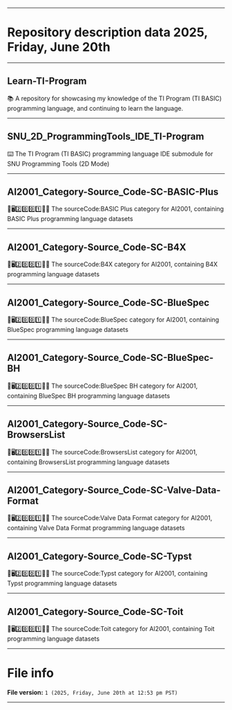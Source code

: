 
***

# Repository description data 2025, Friday, June 20th

---

## Learn-TI-Program

📚️ A repository for showcasing my knowledge of the TI Program (TI BASIC) programming language, and continuing to learn the language. 

---

## SNU_2D_ProgrammingTools_IDE_TI-Program

⌨️ The TI Program (TI BASIC) programming language IDE submodule for SNU Programming Tools (2D Mode)

---

## AI2001_Category-Source_Code-SC-BASIC-Plus

🧠️🖥️2️⃣️0️⃣️0️⃣️1️⃣️💾️📜️ The sourceCode:BASIC Plus category for AI2001, containing BASIC Plus programming language datasets

---

## AI2001_Category-Source_Code-SC-B4X

🧠️🖥️2️⃣️0️⃣️0️⃣️1️⃣️💾️📜️ The sourceCode:B4X category for AI2001, containing B4X programming language datasets

---

## AI2001_Category-Source_Code-SC-BlueSpec

🧠️🖥️2️⃣️0️⃣️0️⃣️1️⃣️💾️📜️ The sourceCode:BlueSpec category for AI2001, containing BlueSpec programming language datasets

---

## AI2001_Category-Source_Code-SC-BlueSpec-BH

🧠️🖥️2️⃣️0️⃣️0️⃣️1️⃣️💾️📜️ The sourceCode:BlueSpec BH category for AI2001, containing BlueSpec BH programming language datasets

---

## AI2001_Category-Source_Code-SC-BrowsersList

🧠️🖥️2️⃣️0️⃣️0️⃣️1️⃣️💾️📜️ The sourceCode:BrowsersList category for AI2001, containing BrowsersList programming language datasets

---

## AI2001_Category-Source_Code-SC-Valve-Data-Format

🧠️🖥️2️⃣️0️⃣️0️⃣️1️⃣️💾️📜️ The sourceCode:Valve Data Format category for AI2001, containing Valve Data Format programming language datasets

---

## AI2001_Category-Source_Code-SC-Typst

🧠️🖥️2️⃣️0️⃣️0️⃣️1️⃣️💾️📜️ The sourceCode:Typst category for AI2001, containing Typst programming language datasets

---

## AI2001_Category-Source_Code-SC-Toit

🧠️🖥️2️⃣️0️⃣️0️⃣️1️⃣️💾️📜️ The sourceCode:Toit category for AI2001, containing Toit programming language datasets

***

# File info

**File version:** `1 (2025, Friday, June 20th at 12:53 pm PST)`

***

